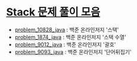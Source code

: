 # [Stack 문제 풀이 모음](https://github.com/DevLimK1/Algorithm/tree/master/stack)

- [problem_10828_java](https://github.com/DevLimK1/Algorithm/blob/master/stack/problem_10828_java.md) : 백준 온라인저지 '스택'
- [problem_1874_java](https://github.com/DevLimK1/Algorithm/blob/master/stack/problem_1874_java_191107.md) : 백준 온라인저지 '스택 수열'
- [problem_9012_java](https://github.com/DevLimK1/Algorithm/blob/master/stack/problem_9012_java_191106.md) : 백준 온라인저지 '괄호'
- [problem_9093_java](https://github.com/DevLimK1/Algorithm/blob/master/stack/problem_9093_java.md) : 백준 온라인저지 '단어뒤집기'
